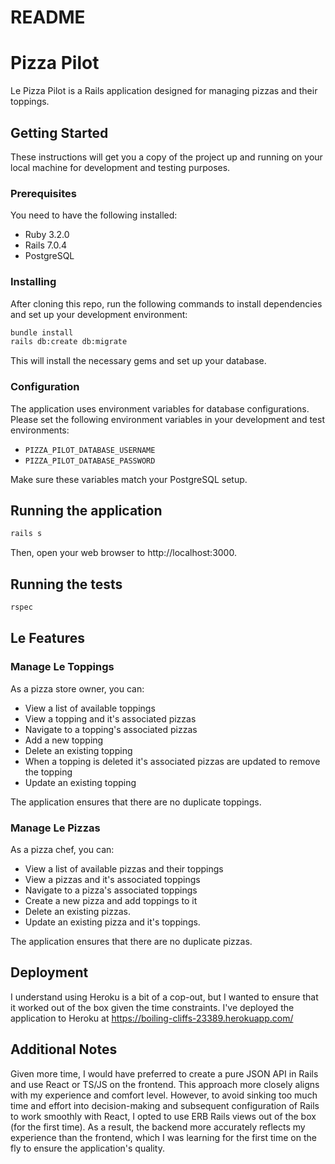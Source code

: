 # README

# Pizza Pilot

Le Pizza Pilot is a Rails application designed for managing pizzas and their
toppings.

## Getting Started

These instructions will get you a copy of the project up and running on your
local machine for development and testing purposes.

### Prerequisites

You need to have the following installed:

- Ruby 3.2.0
- Rails 7.0.4
- PostgreSQL

### Installing

After cloning this repo, run the following commands to install dependencies and
set up your development environment:

```bash
bundle install
rails db:create db:migrate
```

This will install the necessary gems and set up your database.


### Configuration

The application uses environment variables for database configurations. Please
set the following environment variables in your development and test
environments:

- `PIZZA_PILOT_DATABASE_USERNAME`
- `PIZZA_PILOT_DATABASE_PASSWORD`

Make sure these variables match your PostgreSQL setup.

## Running the application

```bash
rails s
```

Then, open your web browser to http://localhost:3000.

## Running the tests

```bash
rspec
```

## Le Features

### Manage Le Toppings

As a pizza store owner, you can:
- View a list of available toppings
- View a topping and it's associated pizzas
- Navigate to a topping's associated pizzas
- Add a new topping
- Delete an existing topping
- When a topping is deleted it's associated pizzas are updated to remove the topping
- Update an existing topping

The application ensures that there are no duplicate toppings.

### Manage Le Pizzas
As a pizza chef, you can:

- View a list of available pizzas and their toppings
- View a pizzas and it's associated toppings
- Navigate to a pizza's associated toppings
- Create a new pizza and add toppings to it
- Delete an existing pizzas.
- Update an existing pizza and it's toppings.

The application ensures that there are no duplicate pizzas.

## Deployment
I understand using Heroku is a bit of a cop-out, but I wanted to ensure that it worked out of the box given the time constraints. I've deployed the application to Heroku at https://boiling-cliffs-23389.herokuapp.com/
## Additional Notes

Given more time, I would have preferred to create a pure JSON API in Rails and
use React or TS/JS on the frontend. This approach more closely aligns with my
experience and comfort level. However, to avoid sinking too much time and effort
into decision-making and subsequent configuration of Rails to work smoothly with
React, I opted to use ERB Rails views out of the box (for the first time). As a
result, the backend more accurately reflects my experience than the frontend,
which I was learning for the first time on the fly to ensure the application's
quality.
